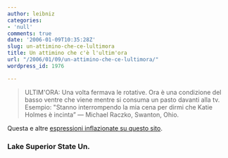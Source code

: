 ```yaml
---
author: leibniz
categories:
- 'null'
comments: true
date: '2006-01-09T10:35:28Z'
slug: un-attimino-che-ce-lultimora
title: Un attimino che c'è l'ultim'ora
url: "/2006/01/09/un-attimino-che-ce-lultimora/"
wordpress_id: 1976

---
```

> ULTIM'ORA: Una volta fermava le rotative. Ora è una condizione del basso ventre che viene mentre si consuma un pasto davanti alla tv. Esempio: "Stanno interrompendo la mia cena per dirmi che Katie Holmes è incinta” — Michael Raczko, Swanton, Ohio.


Questa e altre [espressioni inflazionate su questo sito](https://www.lssu.edu/banished/current.php).


### Lake Superior State Un.
